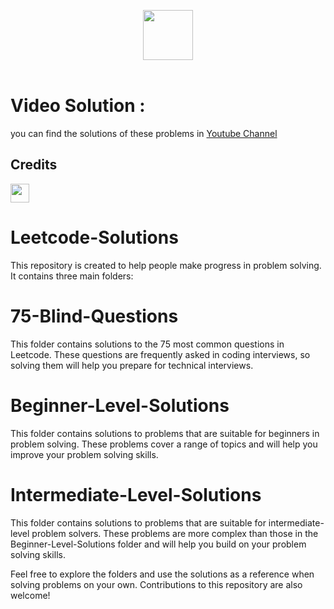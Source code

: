 
<p align="center">
  <a  href="https://leetcode.com">
    <img height=80 src="https://assets.leetcode.com/static_assets/public/webpack_bundles/images/logo-dark.e99485d9b.svg">
  </a>
  <br>
  <br>
</p>


# Video Solution :
you can find the solutions of these problems in [Youtube Channel](https://www.youtube.com/channel/UCrV50aw4_UrS3yF89aaybJQ)

## Credits

<a href="https://github.com/MohamedAboElsaud">
  <img src="https://avatars.githubusercontent.com/u/80965441?v=4" width=30px, height=30px,border-radius=50%/>
</a>

# Leetcode-Solutions
This repository is created to help people make progress in problem solving. It contains three main folders:

# 75-Blind-Questions
This folder contains solutions to the 75 most common questions in Leetcode. These questions are frequently asked in coding interviews, so solving them will help you prepare for technical interviews.

# Beginner-Level-Solutions
This folder contains solutions to problems that are suitable for beginners in problem solving. These problems cover a range of topics and will help you improve your problem solving skills.

# Intermediate-Level-Solutions
This folder contains solutions to problems that are suitable for intermediate-level problem solvers. These problems are more complex than those in the Beginner-Level-Solutions folder and will help you build on your problem solving skills.

Feel free to explore the folders and use the solutions as a reference when solving problems on your own. Contributions to this repository are also welcome!



